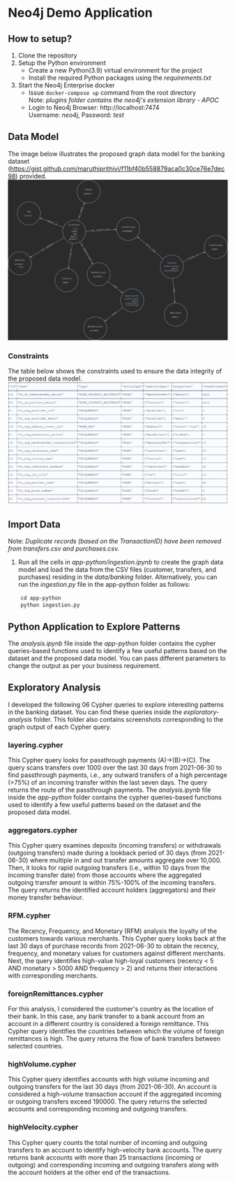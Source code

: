 # Neo4j Demo Application
## How to setup?
1. Clone the repository
2. Setup the Python environment
    * Create a new Python(3.9) virtual environment for the project<br>
    * Install the required Python packages using the *requirements.txt*
3. Start the Neo4j Enterprise docker
    * Issue ```docker-compose up``` command from the root directory<br>
    Note: *plugins folder contains the neo4j's extension library - APOC*
    * Login to Neo4j Browser: http://localhost:7474<br>
    Username: *neo4j*, Password: *test*

## Data Model
The image below illustrates the proposed graph data model for the banking dataset (https://gist.github.com/maruthiprithivi/f11bf40b558879aca0c30ce76e7dec98) provided.
![Graph data model](./data-model/dataModel-banking.png "Graph data model")

### Constraints
The table below shows the constraints used to ensure the data integrity of the proposed data model.
![Graph data model](./data-model/constraints-banking.png "Graph data model")
## Import Data
Note: *Duplicate records (based on the TransactionID) have been removed from transfers.csv and purchases.csv.* 
1. Run all the cells in *app-python/ingestion.ipynb* to create the graph data model and load the data from the CSV files (customer, transfers, and purchases) residing in the *data/banking* folder.
Alternatively, you can run the *ingestion.py* file in the app-python folder as follows:
```
    cd app-python
    python ingestion.py
```
## Python Application to Explore Patterns
The *analysis.ipynb* file inside the *app-python* folder contains the cypher queries-based functions used to identify a few useful patterns based on the dataset and the proposed data model. You can pass different parameters to change the output as per your business requirement.

## Exploratory Analysis
I developed the following 06 Cypher queries to explore interesting patterns in the banking dataset. You can find these queries inside the *exploratory-analysis* folder. This folder also contains screenshots corresponding to the graph output of each Cypher query.
### layering.cypher
This Cypher query looks for passthrough payments (A)->(B)->(C). The query scans transfers over 1000 over the last 30 days from 2021-06-30 to find passthrough payments, i.e., any outward transfers of a high percentage (>75%) of an incoming transfer within the last seven days. The query returns the route of the passthrough payments.
The *analysis.ipynb* file inside the *app-python* folder contains the cypher queries-based functions used to identify a few useful patterns based on the dataset and the proposed data model.

### aggregators.cypher
This Cypher query examines deposits (incoming transfers) or withdrawals (outgoing transfers) made during a lookback period of 30 days (from 2021-06-30) where multiple in and out transfer amounts aggregate over 10,000. Then, it looks for rapid outgoing transfers (i.e., within 10 days from the incoming transfer date) from those accounts where the aggregated outgoing transfer amount is within 75%-100% of the incoming transfers. The query returns the identified account holders (aggregators) and their money transfer behaviour.

### RFM.cypher
The Recency, Frequency, and Monetary (RFM) analysis the loyalty of the customers towards various merchants. This Cypher query looks back at the last 30 days of purchase records from 2021-06-30 to obtain the recency, frequency, and monetary values for customers against different merchants. Next, the query identifies high-value high-loyal customers (recency < 5 AND monetary > 5000 AND frequency > 2) and returns their interactions with corresponding merchants.

### foreignRemittances.cypher
For this analysis, I considered the customer's country as the location of their bank. In this case, any bank transfer to a bank account from an account in a different country is considered a foreign remittance. This Cypher query identifies the countries between which the volume of foreign remittances is high. The query returns the flow of bank transfers between selected countries.

### highVolume.cypher
This Cypher query identifies accounts with high volume incoming and outgoing transfers for the last 30 days (from 2021-06-30). An account is considered a high-volume transaction account if the aggregated incoming or outgoing transfers exceed 190000. The query returns the selected accounts and corresponding incoming and outgoing transfers.

### highVelocity.cypher
This Cypher query counts the total number of incoming and outgoing transfers to an account to identify high-velocity bank accounts. The query returns bank accounts with more than 25 transactions (incoming or outgoing) and corresponding incoming and outgoing transfers along with the account holders at the other end of the transactions.